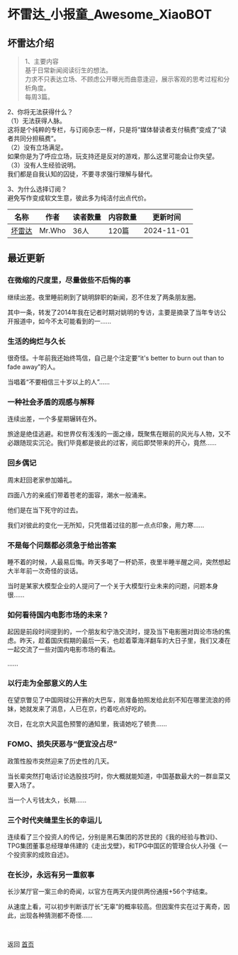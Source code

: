 # 坏雷达_小报童_Awesome_XiaoBOT

## 坏雷达介绍
> 1、主要内容    
基于日常新闻阅读衍生的想法。    
力求不只表达立场、不顾虑公开曝光而曲意逢迎，展示客观的思考过程和分析角度。    
每周3篇。    
    
2、你将无法获得什么？    
（1）无法获得人脉。    
这将是个纯粹的专栏，与订阅杂志一样，只是将“媒体替读者支付稿费”变成了“读者共同分担稿费”。    
（2）没有立场满足。    
如果你是为了呼应立场，玩支持还是反对的游戏，那么这里可能会让你失望。    
（3）没有人生经验说明。    
我们都是自我认知的囚徒，不要寻求强行理解与替代。    
    
3、为什么选择订阅？    
避免写作变成软文生意，彼此多为纯洁付出点代价。  
  


|名称|作者|读者数量|内容数量|更新时间|
|---|---|---|---|---|
|[坏雷达](https://xiaobot.net/p/badradar?refer=0b133df9-27dc-423b-8101-639049001c13)|Mr.Who|36人|120篇|2024-11-01|

## 最近更新
### 在微缩的尺度里，尽量做些不后悔的事

继续出差。夜里睡前刷到了姚明辞职的新闻，忍不住发了两条朋友圈。

其中一条，转发了2014年我在记者时期对姚明的专访，主要是摘录了当年专访公开报道中，如今不太可能看到的一......

### 生活的绚烂与久长

很奇怪。十年前我还始终笃信，自己是个注定要“it's better to burn out than to fade away”的人。

当唱着“不要相信三十岁以上的人”......

### 一种社会矛盾的观感与解释

连续出差，一个多星期辗转在外。

旅途是绝佳逃避。和世界仅有浅浅的一面之缘，既聚焦在眼前的风光与人物，又不必跟随现实沉沦。我们毕竟都是彼此的过客，阅后即焚带来的开心，竟然......

### 回乡偶记

周末赶回老家参加婚礼。

四面八方的亲戚们带着苍老的面容，潮水一般涌来。

他们是在当下死守的过去。

我们对彼此的变化一无所知，只凭借着过往的那一点点印象，用力寒......

### 不是每个问题都必须急于给出答案

睡不着的时候，人最易后悔。昨天多喝了一杯奶茶，夜里半睡半醒之间，突然想起大半年前一次奇怪的谈话。

当时是某家大模型企业的人提问了一个关于大模型行业未来的问题，问题本身很......

### 如何看待国内电影市场的未来？

起因是前段时间提到的，一个朋友和宁浩交流时，提及当下电影圈对舆论市场的焦虑。昨天，趁着国庆假期的最后一天，也趁着覃海洋翻车的大日子里，我们又凑在一起交流了一些对国内电影市场的看法。

......

### 以行走为全部意义的人生

在望京瞥见了中国网球公开赛的大巴车，刚准备拍照发给此刻不知在哪里流浪的师妹，她就发来了消息，人已在京，约着吃点好吃的。

次日，在北京大风蓝色预警的通知里，我请她吃了顿贵......

### FOMO、损失厌恶与“便宜没占尽”

政策性股市突然迎来了历史性的几天。

当长辈突然打电话讨论选股技巧时，你大概就能知道，中国基数最大的一群韭菜又要入场了。

当一个人亏钱太久，长期......

### 三个时代夹缝里生长的幸运儿

连续看了三个投资人的传记，分别是黑石集团的苏世民的《我的经验与教训》、TPG集团董事总经理单伟建的《走出戈壁》，和TPG中国区的管理合伙人孙强《一个投资家的成败自述》。

### 在长沙，永远有另一重叙事

长沙某厅官一案三命的奇闻，以官方在两天内提供两份通报+56个字结束。

从速度上看，可以初步判断该厅长“无辜”的概率较高。但因案件实在过于离奇，因此，出现各种猜测都不奇怪......


<a href="https://github.com/Reno9527/awesome-xiaobot" style="color: white; text-decoration: none;">awesome-xiaobot</a>

返回 [首页](../README.md)
